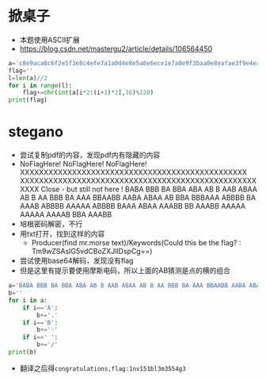 # 掀桌子
- 本题使用ASCII扩展
- https://blog.csdn.net/mastergu2/article/details/106564450
```python
a='c8e9aca0c6f2e5f3e8c4efe7a1a0d4e8e5a0e6ece1e7a0e9f3baa0e8eafae3f9e4eafae2eae4e3eaebfaebe3f5e7e9f3e4e3e8eaf9eaf3e2e4e6f2'
flag=''
l=len(a)//2
for i in range(l):
    flag+=chr(int(a[i*2:(i+1)*2],16)%128)
print(flag)
```

# stegano
- 尝试复制pdf的内容，发现pdf内有隐藏的内容
- NoFlagHere! NoFlagHere! NoFlagHere! XXXXXXXXXXXXXXXXXXXXXXXXXXXXXXXXXXXXXXXXXXXXXXXX XXXXXXXXXXXXXXXXXXXXXXXXXXXXXXXXXXXXXXXXXXXXXXXXXXXXXX Close - but still not here !
BABA BBB BA BBA ABA AB B AAB ABAA AB B AA BBB BA AAA BBAABB AABA ABAA AB BBA BBBAAA ABBBB BA AAAB ABBBB AAAAA ABBBB BAAA ABAA AAABB BB AAABB AAAAA AAAAA AAAAB BBA AAABB
- 培根密码解密，不行
- 用txt打开，找到这样的内容
  - Producer(find mr.morse text)/Keywords(Could this be the flag? : Tm9wZSAsIG5vdCBoZXJlIDspCg==)
- 尝试使用base64解码，发现没有flag
- 但是这里有提示要使用摩斯电码，所以上面的AB猜测是点的横的组合
```python
a='BABA BBB BA BBA ABA AB B AAB ABAA AB B AA BBB BA AAA BBAABB AABA ABAA AB BBA BBBAAA ABBBB BA AAAB ABBBB AAAAA ABBBB BAAA ABAA AAABB BB AAABB AAAAA AAAAA AAAAB BBA AAABB'
b=''
for i in a:
    if i=='A':
        b+='.'
    if i=='B':
        b+='-'
    if i==' ':
        b+='/'
print(b)
```

- 翻译之后得`congratulations,flag:1nv151bl3m3554g3`